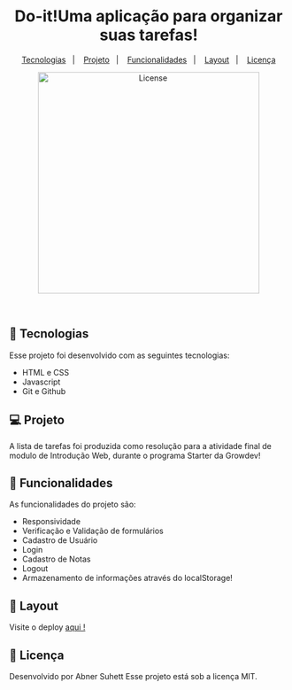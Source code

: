 <h1 align="center"><b>Do-it!</b>Uma aplicação para organizar suas tarefas!</h1>

<p align="center">
  <a href="#-tecnologias">Tecnologias</a>&nbsp;&nbsp;&nbsp;|&nbsp;&nbsp;&nbsp;
  <a href="#-projeto">Projeto</a>&nbsp;&nbsp;&nbsp;|&nbsp;&nbsp;&nbsp;
   <a href="#-funcionalidades">Funcionalidades</a>&nbsp;&nbsp;&nbsp;|&nbsp;&nbsp;&nbsp;
  <a href="#-layout">Layout</a>&nbsp;&nbsp;&nbsp;|&nbsp;&nbsp;&nbsp;
  <a href="#memo-licença">Licença</a>
</p>

<p align="center">
  <img alt="License" height='400px' src="assets/preview.jpg">
</p>

<br>

## 🚀 Tecnologias

Esse projeto foi desenvolvido com as seguintes tecnologias:

- HTML e CSS
- Javascript
- Git e Github

## 💻 Projeto

A lista de tarefas foi produzida como resolução para a atividade final de modulo de Introdução Web, durante o programa Starter da Growdev!

## 🚀 Funcionalidades

As funcionalidades do projeto são:

- Responsividade
- Verificação e Validação de formulários
- Cadastro de Usuário
- Login
- Cadastro de Notas
- Logout
- Armazenamento de informações através do localStorage!

## 🔖 Layout

Visite o deploy <a href="https://abnersuhettdev.github.io/criador-de-notas-/"> aqui !</a>

## 📝 Licença

Desenvolvido por Abner Suhett
Esse projeto está sob a licença MIT.
